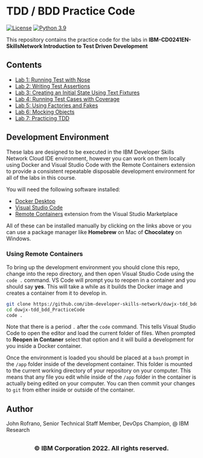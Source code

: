 # TDD / BDD Practice Code

[![License](https://img.shields.io/badge/License-Apache%202.0-blue.svg)](https://opensource.org/licenses/Apache-2.0)
[![Python 3.9](https://img.shields.io/badge/Python-3.9-green.svg)](https://shields.io/)

This repository contains the practice code for the labs in **IBM-CD0241EN-SkillsNetwork Introduction to Test Driven Development**

## Contents

- [Lab 1: Running Test with Nose](labs/01_running_tests_with_nose/README.md)
- [Lab 2: Writing Test Assertions](labs/02_writing_test_assertions/README.md)
- [Lab 3: Creating an Initial State Using Text Fixtures](labs/03_test_fixtures/README.md)
- [Lab 4: Running Test Cases with Coverage](labs/04_test_coverage/README.md)
- [Lab 5: Using Factories and Fakes](labs/05_factories_and_fakes/README.md)
- [Lab 6: Mocking Objects](labs/06_mocking_objects/README.md)
- [Lab 7: Practicing TDD](labs/07_practicing_tdd/README.md)

## Development Environment

These labs are designed to be executed in the IBM Developer Skills Network Cloud IDE environment, however you can work on them locally using Docker and Visual Studio Code with the Remote Containers extension to provide a consistent repeatable disposable development environment for all of the labs in this course.

You will need the following software installed:

- [Docker Desktop](https://www.docker.com/products/docker-desktop)
- [Visual Studio Code](https://code.visualstudio.com)
- [Remote Containers](https://marketplace.visualstudio.com/items?itemName=ms-vscode-remote.remote-containers) extension from the Visual Studio Marketplace

All of these can be installed manually by clicking on the links above or you can use a package manager like **Homebrew** on Mac of **Chocolatey** on Windows.

### Using Remote Containers

To bring up the development environment you should clone this repo, change into the repo directory, and then open Visual Studio Code using the `code .` command. VS Code will prompt you to reopen in a container and you should say **yes**. This will take a while as it builds the Docker image and creates a container from it to develop in.

```bash
git clone https://github.com/ibm-developer-skills-network/duwjx-tdd_bdd_PracticeCode.git
cd duwjx-tdd_bdd_PracticeCode
code .
```

Note that there is a period `.` after the `code` command. This tells Visual Studio Code to open the editor and load the current folder of files. When prompted to **Reopen in Contaner** select that option and it will build a development for you inside a Docker container.

Once the environment is loaded you should be placed at a `bash` prompt in the `/app` folder inside of the development container. This folder is mounted to the current working directory of your repository on your computer. This means that any file you edit while inside of the `/app` folder in the container is actually being edited on your computer. You can then commit your changes to `git` from either inside or outside of the container.

## Author

John Rofrano, Senior Technical Staff Member, DevOps Champion, @ IBM Research

## <h3 align="center"> © IBM Corporation 2022. All rights reserved. <h3/>
